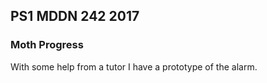 ## PS1 MDDN 242 2017

### Moth Progress

With some help from a tutor I have a prototype of the alarm.


